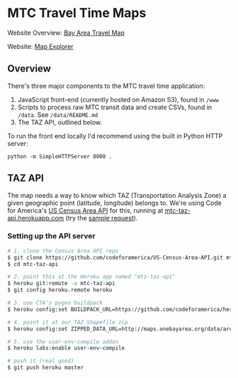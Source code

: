 # MTC Travel Time Maps
Website Overview: [Bay Area Travel Map](https://www.planbayarea.org/resources/bay-area-travel-map) 

Website: [Map Explorer](http://travel-housing.mtcanalytics.org)

## Overview

There's three major components to the MTC travel time application:

1. JavaScript front-end (currently hosted on Amazon S3), found in `/www`
2. Scripts to process raw MTC transit data and create CSVs, found in `/data`. See `/data/README.md`
3. The TAZ API, outlined below.

To run the front end locally I'd recommend using the built in Python HTTP server:

`python -m SimpleHTTPServer 8000 .`


## TAZ API
The map needs a way to know which TAZ (Transportation Analysis Zone) a given geographic point (latitude, longitude) belongs to. We're using Code for America's [US Census Area API](https://github.com/codeforamerica/US-Census-Area-API) for this, running at [mtc-taz-api.herokuapp.com](http://mtc-taz-api.herokuapp.com/) (try the [sample request](http://mtc-taz-api.herokuapp.com/areas?lat=37.7571&lon=-122.4410)).

### Setting up the API server

```sh
# 1. clone the Census Area API repo
$ git clone https://github.com/codeforamerica/US-Census-Area-API.git mtc-taz-api
$ cd mtc-taz-api

# 2. point this at the Heroku app named "mtz-taz-api"
$ heroku git:remote -a mtc-taz-api
$ git config heroku.remote heroku

# 3. use CfA's pygeo buildpack
$ heroku config:set BUILDPACK_URL=https://github.com/codeforamerica/heroku-buildpack-pygeo

# 4. point it at our TAZ Shapefile zip
$ heroku config:set ZIPPED_DATA_URL=http://maps.onebayarea.org/data/areas/taz1454_4326.zip

# 5. use the user-env-compile addon
$ heroku labs:enable user-env-compile

# push it (real good)
$ git push heroku master
```
